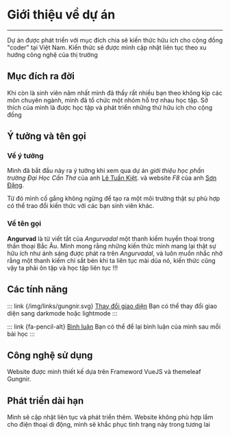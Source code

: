 
# Giới thiệu về dự án


---
Dự án được phát triển với mục đích chia sẽ kiến thức hữu ích cho cộng đồng "coder" tại Việt Nam. Kiến thức sẽ được mình cập nhật liên tục theo xu hướng công nghệ của thị trường

## Mục đích ra đời

Khi còn là sinh viên năm nhất mình đã thấy rất nhiều bạn theo không kịp các môn chuyên ngành, mình đã tổ chức một nhóm hỗ trợ nhau học tập. 
Sở thích của mình là được học tập và phát triển những thứ hữu ích cho cộng đồng

<!-- <img src="/img/in-post/2022-02-21/zhihu-1.png" width="375px" alt="zhihu-1" /> -->

## Ý tưởng và tên gọi

### Về ý tưởng

Mình đã bắt đầu nảy ra ý tưởng khi xem qua dự án *giới thiệu học phần trường Đại Học Cần Thơ* của anh [Lê Tuấn Kiệt](https://github.com/zenfection1412 "The best search engine for privacy").
 và website *F8* của anh [Sơn Đặng](https://github.com/zenfection1412 "The best search engine for privacy").

 Từ đó mình cố gắng không ngừng để tạo ra một môi trường thật sự phù hợp có thể trao đổi kiến thức với các bạn sinh viên khác.

### Về tên gọi

**Angurvad** là từ viết tắt của *Angurvadal* một thanh kiếm huyền thoại trong thần thoại Bắc Âu.
Mình mong rằng những kiến thức mình mang lại thật sự hữu ích như ánh sáng được phát ra trên *Angurvadal*, và luôn muốn nhắc nhở rằng một thanh kiếm chỉ sắt bén khi ta liên tục mài dũa nó, kiến thức cũng vậy ta phải ôn tập và học tập liên tục !!! 
<!-- một thanh kiếm huyền thoại trong thần thoại Bắc Âu. Nó được khắc những chữ Rune ma thuật, những chữ này sẽ rực sáng trong lúc nó được mang đi giao chiến,  nhưng chỉ lấp lánh với ánh sáng mờ ảo trong lúc hòa bình. Theo thần thoại Bắc Âu, nó thuộc về Frithiof, con trai của người anh hùng Thorstein Vikingsson. -->

## Các tính năng
::: link {/img/links/gungnir.svg} [Thay đổi giao diện]()
Bạn có thể thay đổi giao diện sang darkmode hoặc lightmode
:::

::: link {fa-pencil-alt} [Bình luận]()
Bạn có thể để lại bình luận của mình sau mỗi bài học
:::

## Công nghệ sử dụng
Website được mình thiết kế dựa trên Frameword VueJS và themeleaf Gungnir.


## Phát triển dài hạn

Mình sẽ cập nhật liên tục và phát triển thêm. 
Website không phù hợp lắm cho điện thoại di động, mình sẽ khắc phục tình trạng này trong tương lai